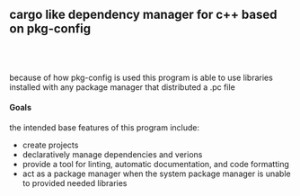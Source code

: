<h2>cargo like dependency manager for c++ based on pkg-config</h2>
<br/>
<br/>
<p>because of how pkg-config is used this program is able to use libraries installed with any package manager that distributed a .pc file</p>
<h4>Goals</h4>
<p>the intended base features of this program include: </p>
<ul>
<li>create projects</li>
<li>declaratively manage dependencies and verions</li>
<li>provide a tool for linting, automatic documentation, and code formatting</li>
<li>act as a package manager when the system package manager is unable to provided needed libraries</li>
</ul>